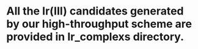 # All the Ir(III) candidates generated by our high-throughput scheme are provided in Ir_complexs directory. 
